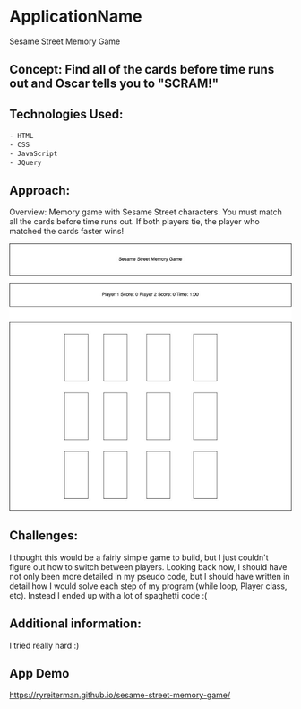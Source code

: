 # ApplicationName
Sesame Street Memory Game
## Concept: Find all of the cards before time runs out and Oscar tells you to "SCRAM!"
## Technologies Used:
    - HTML
    - CSS 
    - JavaScript 
    - JQuery
## Approach: 
Overview: Memory game with Sesame Street characters. You must match all the cards before time runs out. If both players tie, the player who matched the cards faster wins!

![](images/MemoryGame.jpg)
## Challenges: 
I thought this would be a fairly simple game to build, but I just couldn't figure out how to switch between players. Looking back now, I should have not only been more detailed in my pseudo code, but I should have written in detail how I would solve each step of my program (while loop, Player class, etc). Instead I ended up with a lot of spaghetti code :(
## Additional information: 
I tried really hard :) 
## App Demo 
https://ryreiterman.github.io/sesame-street-memory-game/
